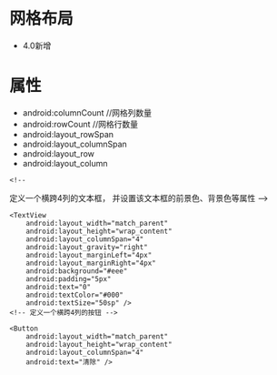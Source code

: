 # 网格布局
- 4.0新增

# 属性
- android:columnCount //网格列数量
- android:rowCount //网格行数量
- android:layout_rowSpan
- android:layout_columnSpan
- android:layout_row
- android:layout_column

<?xml version="1.0" encoding="utf-8"?>
<GridLayout xmlns:android="http://schemas.android.com/apk/res/android"
    android:id="@+id/root"
    android:layout_width="match_parent"
    android:layout_height="match_parent"
    android:columnCount="4"
    android:rowCount="6" >

    <!--
定义一个横跨4列的文本框，
并设置该文本框的前景色、背景色等属性
    -->

    <TextView
        android:layout_width="match_parent"
        android:layout_height="wrap_content"
        android:layout_columnSpan="4"
        android:layout_gravity="right"
        android:layout_marginLeft="4px"
        android:layout_marginRight="4px"
        android:background="#eee"
        android:padding="5px"
        android:text="0"
        android:textColor="#000"
        android:textSize="50sp" />
    <!-- 定义一个横跨4列的按钮 -->

    <Button
        android:layout_width="match_parent"
        android:layout_height="wrap_content"
        android:layout_columnSpan="4"
        android:text="清除" />

</GridLayout>